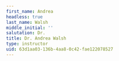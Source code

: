 ```yaml
---
first_name: Andrea
headless: true
last_name: Walsh
middle_initial: ''
salutation: Dr.
title: Dr. Andrea Walsh
type: instructor
uid: 63d1aa03-136b-4aa8-0c42-fae122078527
---
```


